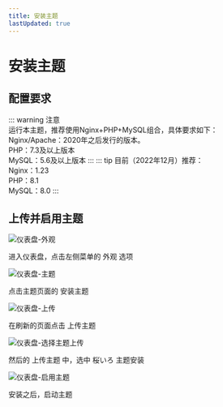 ```yaml
---
title: 安装主题
lastUpdated: true
---
```


# 安装主题

## 配置要求

::: warning 注意  
运行本主题，推荐使用Nginx+PHP+MySQL组合，具体要求如下：  
   Nginx/Apache：2020年之后发行的版本。  
   PHP：7.3及以上版本  
   MySQL：5.6及以上版本
:::
::: tip 目前（2022年12月）推荐：  
   Nginx：1.23  
   PHP：8.1  
   MySQL：8.0
:::

## 上传并启用主题

![仪表盘-外观](https://s.nmxc.ltd/sakurairo_wiki/help/1.png)

进入仪表盘，点击左侧菜单的 外观 选项

![仪表盘-主题](https://s.nmxc.ltd/sakurairo_wiki/help/2.png)

点击主题页面的 安装主题

![仪表盘-上传](https://s.nmxc.ltd/sakurairo_wiki/help/3.png)

在刷新的页面点击 上传主题

![仪表盘-选择主题上传](https://s.nmxc.ltd/sakurairo_wiki/help/4.png)

然后的 上传主题 中，选中 桜いろ 主题安装

![仪表盘-启用主题](https://s.nmxc.ltd/sakurairo_wiki/help/5.png)

安装之后，启动主题